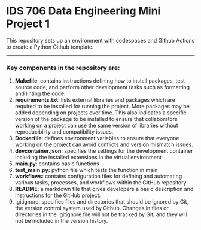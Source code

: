 # IDS 706 Data Engineering Mini Project 1

This repository sets up an environment with codespaces and Github Actions to create a Python Github template. 

***

### Key components in the repository are:

  1. **Makefile**: contains instructions defining how to install packages, test source code, and perform other development tasks such as formatting and linting the code. 
  2. **requirements.txt**: lists external libraries and packages which are required to be installed for running the project. More packages may be added depending on projects over time. This also indicates a specific version of the package to be installed to ensure that collaborators working on a project can use the same version of libraries without reproducibility and compatibility issues. 
  3. **Dockerfile**: defines environment variables to ensure that everyone working on the project can avoid conflicts and version mismatch issues. 
  4. **devcontainer.json**: specifies the settings for the development container including the installed extensions in the virtual environment 
  5. **main.py**: contains basic functions 
  6. **test_main.py:** python file which tests the function in main 
  7. **workflows**: contains configuration files for defining and automating various tasks, processes, and workflows within the GitHub repository.
  8. **README**: a markdown file that gives developers a basic description and instructions for the GitHub project.
  9. .gitignore: specifies files and directories that should be ignored by Git, the version control system used by Github. Changes in files or directories in the .gitignore file will not be tracked by Git, and they will not be included in the version history. 
